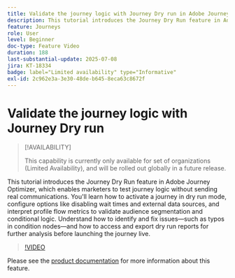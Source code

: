 ```yaml
---
title: Validate the journey logic with Journey Dry run in Adobe Journey Optimizer
description: This tutorial introduces the Journey Dry Run feature in Adobe Journey Optimizer, which enables marketers to test journey logic without sending real communications. You'll learn how to activate a journey in dry run mode, configure options like disabling wait times and external data sources, and interpret profile flow metrics to validate audience segmentation and conditional logic. Understand how to identify and fix issues—such as typos in condition nodes—and how to access and export dry run reports for further analysis before launching the journey live.
feature: Journeys
role: User
level: Beginner
doc-type: Feature Video
duration: 188
last-substantial-update: 2025-07-08
jira: KT-18334
badge: label="Limited availability" type="Informative"
exl-id: 2c962e3a-3e30-48de-b645-8eca63c8672f
---
```

# Validate the journey logic with Journey Dry run

>[!AVAILABILITY]
>
>This capability is currently only available for set of organizations (Limited Availability), and will be rolled out globally in a future release.

This tutorial introduces the Journey Dry Run feature in Adobe Journey Optimizer, which enables marketers to test journey logic without sending real communications. You'll learn how to activate a journey in dry run mode, configure options like disabling wait times and external data sources, and interpret profile flow metrics to validate audience segmentation and conditional logic. Understand how to identify and fix issues—such as typos in condition nodes—and how to access and export dry run reports for further analysis before launching the journey live.

>[!VIDEO](https://video.tv.adobe.com/v/3464681/?learn=on&enablevpops)

Please see the [product documentation](https://experienceleague.adobe.com/en/docs/journey-optimizer/using/orchestrate-journeys/create-journey/journey-dry-run) for more information about this feature.
